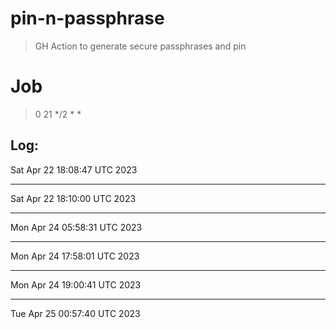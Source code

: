 # pin-n-passphrase

> GH Action to generate secure passphrases and pin

# Job

> 0 21 */2 * *

## Log:



Sat Apr 22 18:08:47 UTC 2023

---

Sat Apr 22 18:10:00 UTC 2023

---

Mon Apr 24 05:58:31 UTC 2023

---

Mon Apr 24 17:58:01 UTC 2023

---

Mon Apr 24 19:00:41 UTC 2023

---

Tue Apr 25 00:57:40 UTC 2023
